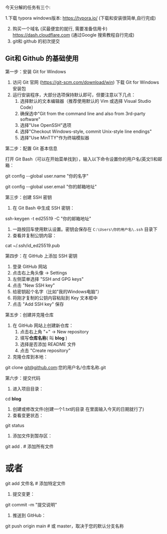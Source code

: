今天分解的任务有三个: 

1.下载 typora windows版本:  https://typora.io/ (下载和安装很简单,自行完成)

2. 购买一个域名 (买最便宜的就行, 需要准备信用卡) https://dash.cloudflare.com (通过Google 搜索教程自行完成)
3. git和 github 的初次提交 

## Git和 Github 的基础使用

第一步：安装 Git for Windows

1. 访问 Git 官网 (https://git-scm.com/download/win) 下载 Git for Windows 安装包
2. 运行安装程序，大部分选项保持默认即可，但要注意以下几点：
   1. 选择默认的文本编辑器（推荐使用默认的 Vim 或选择 Visual Studio Code）
   2. 确保选中"Git from the command line and also from 3rd-party software"
   3. 选择"Use OpenSSH"选项
   4. 选择"Checkout Windows-style, commit Unix-style line endings"
   5. 选择"Use MinTTY"作为终端模拟器

第二步：配置 Git 基本信息

打开 Git Bash（可以在开始菜单找到），输入以下命令设置你的用户名(英文!)和邮箱：

git config --global user.name "你的名字"

git config --global user.email "你的邮箱地址"

第三步：创建 SSH 密钥

1. 在 Git Bash 中生成 SSH 密钥：

ssh-keygen -t ed25519 -C "你的邮箱地址"

1. 一路按回车使用默认设置。密钥会保存在 `C:\Users\你的用户名\.ssh` 目录下
2. 查看并复制公钥内容：

cat ~/.ssh/id_ed25519.pub

第四步：在 GitHub 上添加 SSH 密钥

1. 登录 GitHub 网站
2. 点击右上角头像 → Settings
3. 左侧菜单选择 "SSH and GPG keys"
4. 点击 "New SSH key"
5. 给密钥起个名字（比如"我的Windows电脑"）
6. 将刚才复制的公钥内容粘贴到 Key 文本框中
7. 点击 "Add SSH key" 保存

第五步：创建并克隆仓库

1. 在 GitHub 网站上创建新仓库：
   1. 点击右上角 "+" → New repository
   2. 填写**仓库名称**( 叫 **blog** )
   3. 选择是否添加 README 文件
   4. 点击 "Create repository"
2. 克隆仓库到本地：

git clone git@github.com:您的用户名/仓库名称.git

第六步：提交代码

1. 进入项目目录：

cd **blog**

1. 创建或修改文件(创建一个1.txt的目录 在里面输入今天的日期就行了)
2. 查看变更状态：

git status

1. 添加文件到暂存区：

git add .  # 添加所有文件

# 或者

git add 文件名  # 添加特定文件

1. 提交变更：

git commit -m "提交说明"

1. 推送到 GitHub：

git push origin main  # 或 master，取决于您的默认分支名称
